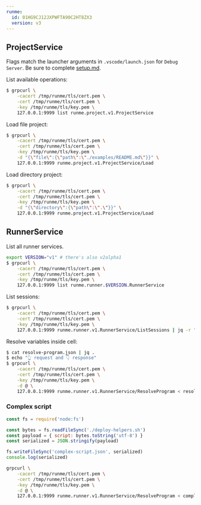 ```yaml
---
runme:
  id: 01HG9CJ12JXPWFTA90C2HT8ZX3
  version: v3
---
```


## ProjectService

Flags match the launcher arguments in `.vscode/launch.json` for `Debug Server`. Be sure to complete [setup.md](setup.md).

List available operations:

```sh {"id":"01HG9EB92X51P42CG6CGH00FT3"}
$ grpcurl \
    -cacert /tmp/runme/tls/cert.pem \
    -cert /tmp/runme/tls/cert.pem \
    -key /tmp/runme/tls/key.pem \
    127.0.0.1:9999 list runme.project.v1.ProjectService
```

Load file project:

```sh {"id":"01HG9EB92X51P42CG6CK41HRRV","terminalRows":"28"}
$ grpcurl \
    -cacert /tmp/runme/tls/cert.pem \
    -cert /tmp/runme/tls/cert.pem \
    -key /tmp/runme/tls/key.pem \
    -d "{\"file\":{\"path\":\"./examples/README.md\"}}" \
    127.0.0.1:9999 runme.project.v1.ProjectService/Load
```

Load directory project:

```sh {"id":"01HG9EB92X51P42CG6CP8Y07F1","terminalRows":"28"}
$ grpcurl \
    -cacert /tmp/runme/tls/cert.pem \
    -cert /tmp/runme/tls/cert.pem \
    -key /tmp/runme/tls/key.pem \
    -d "{\"directory\":{\"path\":\".\"}}" \
    127.0.0.1:9999 runme.project.v1.ProjectService/Load
```

## RunnerService

List all runner services.

```sh {"id":"01HNGQNYYWKP635FT8GHE67476","promptEnv":"false"}
export VERSION="v1" # there's also v2alpha1
$ grpcurl \
    -cacert /tmp/runme/tls/cert.pem \
    -cert /tmp/runme/tls/cert.pem \
    -key /tmp/runme/tls/key.pem \
    127.0.0.1:9999 list runme.runner.$VERSION.RunnerService
```

List sessions:

```sh {"id":"01JMWPZKRDMPE6NRK2EX35VXNF","terminalRows":"16"}
$ grpcurl \
    -cacert /tmp/runme/tls/cert.pem \
    -cert /tmp/runme/tls/cert.pem \
    -key /tmp/runme/tls/key.pem \
    127.0.0.1:9999 runme.runner.v1.RunnerService/ListSessions | jq -r ".sessions[].id" # 01JMWWDPBH643W9EFVX084FPZD
```

Resolve variables inside cell:

```sh {"id":"01HNGQS6TV8YKQAKE0ZD7TZREH","name":"resolve-vars","promptEnv":"false","terminalRows":"48"}
$ cat resolve-program.json | jq .
$ echo "👆 request and 👇 response"
$ grpcurl \
    -cacert /tmp/runme/tls/cert.pem \
    -cert /tmp/runme/tls/cert.pem \
    -key /tmp/runme/tls/key.pem \
    -d @ \
    127.0.0.1:9999 runme.runner.v1.RunnerService/ResolveProgram < resolve-program.json | jq .
```

### Complex script

```javascript {"id":"01HNQWVXY92G9KC9VYB17EMNR4","interactive":"false"}
const fs = require('node:fs')

const bytes = fs.readFileSync('./deploy-helpers.sh')
const payload = { script: bytes.toString('utf-8') }
const serialized = JSON.stringify(payload)

fs.writeFileSync('complex-script.json', serialized)
console.log(serialized)
```

```sh {"id":"01HNQVQB1H16B9QNV49BR0EJYY","promptEnv":"false","terminalRows":"15"}
grpcurl \
    -cacert /tmp/runme/tls/cert.pem \
    -cert /tmp/runme/tls/cert.pem \
    -key /tmp/runme/tls/key.pem \
    -d @ \
    127.0.0.1:9999 runme.runner.v1.RunnerService/ResolveProgram < complex-script.json
```
